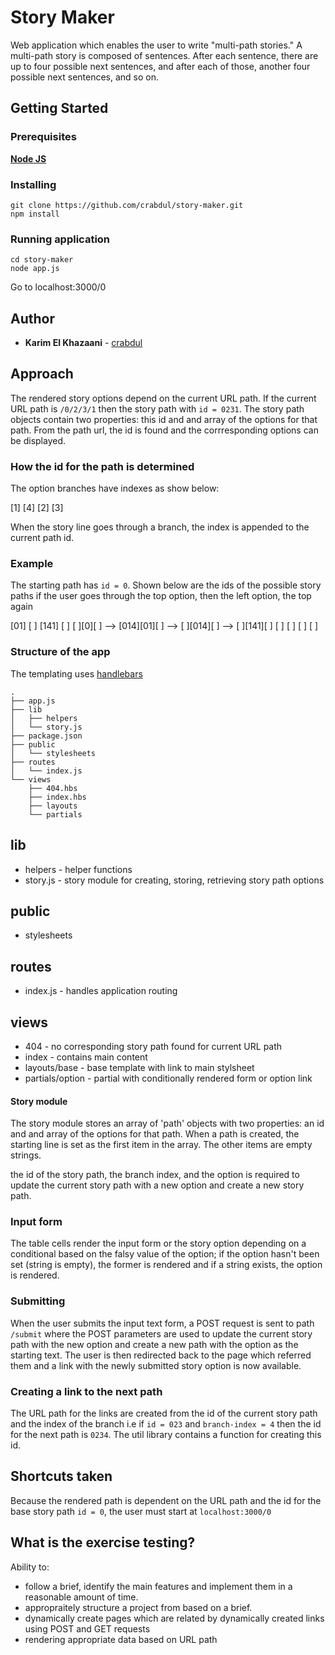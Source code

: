 # Story Maker

Web application which enables the user to write "multi-path stories." A multi-path story is composed of sentences. 
After each sentence, there are up to four possible next sentences, and after each of those, another four possible 
next sentences, and so on.

## Getting Started

### Prerequisites

**[Node JS](https://nodejs.org/en/)** 

### Installing

```
git clone https://github.com/crabdul/story-maker.git
npm install
```
### Running application
```
cd story-maker
node app.js
```
Go to localhost:3000/0

## Author

* **Karim El Khazaani** - [crabdul](https://github.com/crabdul)

## Approach

The rendered story options depend on the current URL path.
If the current URL path is `/0/2/3/1` then the story path with `id = 0231`.
The story path objects contain two properties: this id and and array of the options for that path. 
From the path url, the id is found and the corrresponding options can be displayed.

### How the id for the path is determined

The option branches have indexes as show below:

   [1]
[4]  [2]
   [3]

When the story line goes through a branch, the index is appended to the current path id.

### Example

The starting path has `id = 0`.
Shown below are the ids of the possible story paths if the user goes through the top option, then the left option, the top again

   [01]              [ ]                [141]             [ ]
[ ][0][ ]  -->  [014][01][ ]   -->  [ ][014][ ]   --> [ ][141][ ]
   [ ]               [ ]                [ ]               [ ]

### Structure of the app

The templating uses [handlebars](https://handlebarsjs.com/)


```
.
├── app.js
├── lib
│   ├── helpers
│   └── story.js
├── package.json
├── public
│   └── stylesheets
├── routes
│   └── index.js
└── views
    ├── 404.hbs
    ├── index.hbs
    ├── layouts
    └── partials
```

## lib

+ helpers - helper functions
+ story.js - story module for creating, storing, retrieving story path options

## public

+ stylesheets 

## routes

+ index.js - handles application routing

## views

+ 404 - no corresponding story path found for current URL path
+ index - contains main content
+ layouts/base - base template with link to main stylsheet
+ partials/option - partial with conditionally rendered form or option link

#### Story module

The story module stores an array of 'path' objects with two properties: an id and and array of the options for that path. When a path is created, the starting line is set as the first item in the array. The other items are empty strings.

the id of the story path, the branch index, and the option is required to update the current story path with a new option and create a new story path.

### Input form

The table cells render the input form or the story option depending on a conditional based on the falsy value of the option; if the option hasn't been set (string is empty), the former is rendered and if a string exists, the option is rendered.

### Submitting 

When the user submits the input text form, a POST request is sent to path `/submit` where the POST parameters are used to update the current story path with the new option and create a new path with the option as the starting text. 
The user is then redirected back to the page which referred them and a link with the newly submitted story option is now available. 

### Creating a link to the next path 

The URL path for the links are created from the id of the current story path and the index of the branch i.e if `id = 023` and `branch-index = 4` then the id for the next path is `0234`. The util library contains a function for creating this id.

## Shortcuts taken

Because the rendered path is dependent on the URL path and the id for the base story path `id = 0`, the user must start at `localhost:3000/0`

## What is the exercise testing?

Ability to:
+ follow a brief, identify the main features and implement them in a reasonable amount of time.
+ appropraitely structure a project from based on a brief.
+ dynamically create pages which are related by dynamically created links using POST and GET requests
+ rendering appropriate data based on URL path

